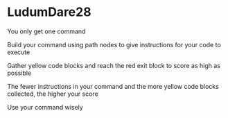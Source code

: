 LudumDare28
===========
You only get one command

Build your command using path nodes to give instructions for your code to execute

Gather yellow code blocks and reach the red exit block to score as high as possible

The fewer instructions in your command and the more yellow code blocks collected, the higher your score

Use your command wisely
